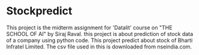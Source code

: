 # Stockpredict
This project is the midterm assignment for 'Datalit' course on "THE SCHOOL OF AI" by Siraj Raval.
this project is about prediction of stock data of a company using python code.
This project predict about stock of Bharti Infratel Limited.
The csv file used in this is downloaded from nseindia.com.
